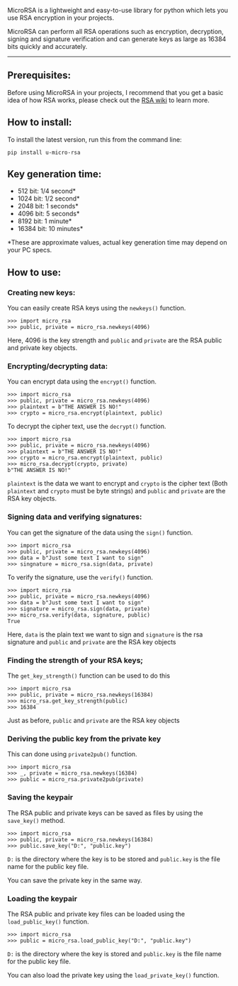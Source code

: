 MicroRSA is a lightweight and easy-to-use library for python which lets you use RSA encryption in your projects.

MicroRSA can perform all RSA operations such as encryption, decryption, signing and signature verification and can generate keys as large as 16384 bits quickly and accurately.
***

## Prerequisites: 
Before using MicroRSA in your projects, I recommend that you get a basic idea 
of how RSA works, please check out the [RSA wiki](https://en.wikipedia.org/wiki/RSA_(cryptosystem)) to learn more.

## How to install:
To install the latest version, run this from the command line:

    pip install u-micro-rsa

## Key generation time:
- 512 bit: 1/4 second*
- 1024 bit: 1/2 second*
- 2048 bit: 1 seconds*
- 4096 bit: 5 seconds*
- 8192 bit: 1 minute*
- 16384 bit: 10 minutes*

*These are approximate values, actual key generation time
may depend on your PC specs.

## How to use:
### Creating new keys:
You can easily create RSA keys using the `newkeys()` function. 

    >>> import micro_rsa
    >>> public, private = micro_rsa.newkeys(4096)

Here, 4096 is the key strength and `public` and `private` are the RSA 
public and private key objects.

### Encrypting/decrypting data: 
You can encrypt data using the `encrypt()` function.

    >>> import micro_rsa
    >>> public, private = micro_rsa.newkeys(4096)
    >>> plaintext = b"THE ANSWER IS NO!"
    >>> crypto = micro_rsa.encrypt(plaintext, public)

To decrypt the cipher text, use the `decrypt()` function.

    >>> import micro_rsa
    >>> public, private = micro_rsa.newkeys(4096)
    >>> plaintext = b"THE ANSWER IS NO!"
    >>> crypto = micro_rsa.encrypt(plaintext, public)
    >>> micro_rsa.decrypt(crypto, private)
    b"THE ANSWER IS NO!"

`plaintext` is the data we want to encrypt and `crypto` is the cipher text (Both `plaintext` and `crypto` must be byte strings) 
and `public` and `private` are the RSA key objects.

### Signing data and verifying signatures:
You can get the signature of the data using the `sign()` function.

    >>> import micro_rsa
    >>> public, private = micro_rsa.newkeys(4096)
    >>> data = b"Just some text I want to sign"
    >>> singnature = micro_rsa.sign(data, private)

To verify the signature, use the `verify()` function.

    >>> import micro_rsa
    >>> public, private = micro_rsa.newkeys(4096)
    >>> data = b"Just some text I want to sign"
    >>> signature = micro_rsa.sign(data, private)
    >>> micro_rsa.verify(data, signature, public)
    True

Here, `data` is the plain text we want to sign and `signature` is the rsa signature 
and `public` and `private` are the RSA key objects

### Finding the strength of your RSA keys;
The `get_key_strength()` function can be used to do this

    >>> import micro_rsa
    >>> public, private = micro_rsa.newkeys(16384)
    >>> micro_rsa.get_key_strength(public)
    >>> 16384

Just as before, `public` and `private` are the RSA key objects

### Deriving the public key from the private key
This can done using `private2pub()` function.

    >>> import micro_rsa
    >>> _, private = micro_rsa.newkeys(16384)
    >>> public = micro_rsa.private2pub(private)

### Saving the keypair
The RSA public and private keys can be saved as files by using the 
`save_key()` method.

    >>> import micro_rsa
    >>> public, private = micro_rsa.newkeys(16384)
    >>> public.save_key("D:", "public.key")

`D:` is the directory where the key is to be stored and `public.key`
is the file name for the public key file.

You can save the private key in the same way.

### Loading the keypair
The RSA public and private key files can be loaded using the `load_public_key()` function.

    >>> import micro_rsa
    >>> public = micro_rsa.load_public_key("D:", "public.key")

`D:` is the directory where the key is stored and `public.key`
is the file name for the public key file.

You can also load the private key using the `load_private_key()` function.
